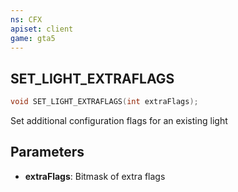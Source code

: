 ```yaml
---
ns: CFX
apiset: client
game: gta5
---
```

## SET_LIGHT_EXTRAFLAGS

```c
void SET_LIGHT_EXTRAFLAGS(int extraFlags);
```

Set additional configuration flags for an existing light

## Parameters
* **extraFlags**: Bitmask of extra flags
